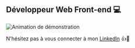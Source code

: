 ## Développeur Web Front-end 💻

![Animation de démonstration](https://res.cloudinary.com/dwcdxkpfk/image/upload/v1726266632/Hi_There_1_qnviub.gif)


N'hésitez pas à vous connecter à mon [LinkedIn](https://www.linkedin.com/in/vincent-vgom/) 👍🙂


